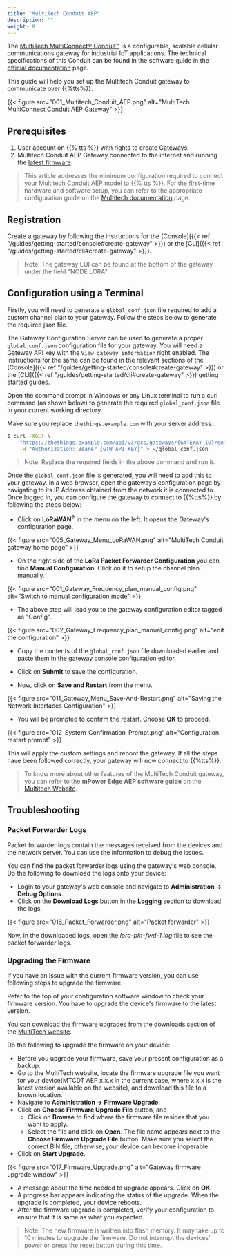 ```yaml
---
title: "MultiTech Conduit AEP"
description: ""
weight: 8
---
```


The [MultiTech MultiConnect® Conduit™](http://www.multitech.net/developer/products/multiconnect-Conduit-platform/) is a configurable, scalable cellular communications gateway for industrial IoT applications. The technical specifications of this Conduit can be found in the software guide in the [official documentation](http://www.multitech.net/developer/products/multiconnect-conduit-platform/conduit/) page.

This guide will help you set up the Multitech Conduit gateway to communicate over {{%tts%}}.
<!--more-->
{{< figure src="001_Multitech_Conduit_AEP.png" alt="MultiTech MultiConnect Conduit AEP Gateway" >}}

## Prerequisites

1. User account on {{% tts %}} with rights to create Gateways.
2. Multitech Conduit AEP Gateway connected to the internet and running the [latest firmware](http://www.multitech.net/developer/downloads/).

> This article addresses the minimum configuration required to connect your Multitech Conduit AEP model to {{% tts %}}.
> For the first-time hardware and software setup, you can refer to the appropriate configuration guide on the [Multitech documentation](http://www.multitech.net/developer/products/multiconnect-conduit-platform/conduit/) page.

## Registration

Create a gateway by following the instructions for the [Console]({{< ref "/guides/getting-started/console#create-gateway" >}}) or the [CLI]({{< ref "/guides/getting-started/cli#create-gateway" >}}).

> Note: The gateway EUI can be found at the bottom of the gateway under the field &quot;NODE LORA&quot;.

## Configuration using a Terminal

Firstly, you will need to generate a `global_conf.json` file required to add a custom channel plan to your gateway. Follow the steps below to generate the required json file.

The Gateway Configuration Server can be used to generate a proper `global_conf.json` configuration file for your gateway. You will need a Gateway API key with the `View gateway information` right enabled. The instructions for the same can be found in the relevant sections of the [Console]({{< ref "/guides/getting-started/console#create-gateway" >}}) or the [CLI]({{< ref "/guides/getting-started/cli#create-gateway" >}}) getting started guides.

Open the command prompt in Windows or any Linux terminal to run a curl command (as shown below) to generate the required `global_conf.json` file in your current working directory.

Make sure you replace `thethings.example.com` with your server address:

```bash
$ curl -XGET \
    "https://thethings.example.com/api/v3/gcs/gateways/{GATEWAY_ID}/semtechudp/global_conf.json" \
    -H "Authorization: Bearer {GTW_API_KEY}" > ~/global_conf.json
```

> Note: Replace the required fields in the above command and run it.

Once the `global_conf.json` file is generated, you will need to add this to your gateway. In a web browser, open the gateway’s configuration page by navigating to its IP Address obtained from the network it is connected to. Once logged in, you can configure the gateway to connect to {{%tts%}} by following the steps below:

- Click on **LoRaWAN<sup>®</sup>** in the menu on the left. It opens the Gateway&apos;s configuration page.

{{< figure src="005_Gateway_Menu_LoRaWAN.png" alt="MultiTech Conduit gateway home page" >}}

- On the right side of the **LoRa Packet Forwarder Configuration** you can find **Manual Configuration**. Click on it to setup the channel plan manually.

{{< figure src="001_Gateway_Frequency_plan_manual_config.png" alt="Switch to manual configuration mode" >}}

- The above step will lead you to the gateway configuration editor tagged as &quot;Config&quot;.

{{< figure src="002_Gateway_Frequency_plan_manual_config.png" alt="edit the configuration" >}}

- Copy the contents of the `global_conf.json` file downloaded earlier and paste them in the gateway console configuration editor.

- Click on **Submit** to save the configuration.

- Now, click on **Save and Restart** from the menu.

{{< figure src="011_Gateway_Menu_Save-And-Restart.png" alt="Saving the Network Interfaces Configuration" >}}

- You will be prompted to confirm the restart. Choose **OK** to proceed.

{{< figure src="012_System_Confirmation_Prompt.png" alt="Configuration restart prompt" >}}

This will apply the custom settings and reboot the gateway. If all the steps have been followed correctly, your gateway will now connect to {{%tts%}}.

> To know more about other features of the MultiTech Conduit gateway, you can refer to the **mPower Edge AEP software guide** on the [Multitech Website](http://www.multitech.net/developer/products/multiconnect-conduit-platform/conduit/).

## Troubleshooting

### Packet Forwarder Logs

Packet forwarder logs contain the messages received from the devices and the network server. You can use the information to debug the issues.

You can find the packet forwarder logs using the gateway&apos;s web console. Do the following to download the logs onto your device:

- Login to your gateway&apos;s web console and navigate to **Administration -> Debug Options**.
- Click on the **Download Logs** button in the **Logging** section to download the logs.

{{< figure src="016_Packet_Forwarder.png" alt="Packet forwarder" >}}

Now, in the downloaded logs, open the *lora-pkt-fwd-1.log* file to see the packet forwarder logs.

### Upgrading the Firmware

If you have an issue with the current firmware version, you can use following steps to upgrade the firmware.

Refer to the top of your configuration software window to check your firmware version. You have to upgrade the device&apos;s firmware to the latest version.

You can download the firmware upgrades from the downloads section of the [MultiTech website](http://www.multitech.net/developer/downloads/).

Do the following to upgrade the firmware on your device:

- Before you upgrade your firmware, save your present configuration as a backup.
- Go to the MultiTech website, locate the firmware upgrade file you want for your device(MTCDT AEP x.x.x in the current case, where x.x.x is the latest version available on the website), and download this file to a known location.
- Navigate to **Administration -> Firmware Upgrade**.
- Click on **Choose Firmware Upgrade File** button, and
  - Click on **Browse** to find where the firmware file resides that you want to apply.
  - Select the file and click on **Open**. The file name appears next to the **Choose Firmware Upgrade File** button. Make sure you select the correct BIN file; otherwise, your device can become inoperable.
- Click on **Start Upgrade**.

{{< figure src="017_Firmware_Upgrade.png" alt="Gateway firmware upgrade window" >}}

- A message about the time needed to upgrade appears. Click on **OK**.
- A progress bar appears indicating the status of the upgrade. When the upgrade is completed, your device reboots.
- After the firmware upgrade is completed, verify your configuration to ensure that it is same as what you expected.

> Note: The new firmware is written into flash memory. It may take up to 10 minutes to upgrade the firmware. Do not interrupt the devices&apos; power or press the reset button during this time.
